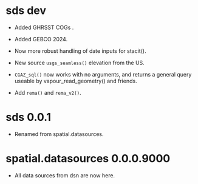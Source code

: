 # sds dev

* Added GHRSST COGs
. 

* Added GEBCO 2024.

* Now more robust handling of date inputs for stacit(). 

* New source `usgs_seamless()` elevation from the US. 

* `CGAZ_sql()` now works with no arguments, and returns a general query useable by vapour_read_geometry() and friends. 

* Add `rema()` and `rema_v2()`. 

# sds 0.0.1

* Renamed from spatial.datasources. 

# spatial.datasources 0.0.0.9000

* All data sources from dsn are now here. 
